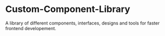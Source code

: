 # Custom-Component-Library
A library of different components, interfaces, designs and tools for faster frontend developement.

